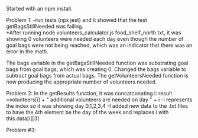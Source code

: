 Started with an npm install.

Problem 1:
-run tests (npx jest) and it showed that the test getBagsStillNeeded was failing.  
*After running node volunteers_calculator.js food_shelf_north.txt, it was showing 0 volunteers were needed each day even though the number of goal bags were not being reached, which was an indicator that there was an error in the math.

The bags variable in the getBagsStillNeeded function was substrating goal bags from goal bags, which was creating 0.  Changed the bags variable to subtract goal bags from actual bags.  The getVolunteersNeeded function is now producing the appropriate number of volunteers needed.  

Problem 2:
In the getResults function, it was concatconating i:
result =volunteers[i] + " additional volunteers are needed on day " + i
-i represents the index so it was showing day 0,1,2,3,4
-I added new data to the .txt files to have the 4th element be the day of the week and replaces i with this.data[i][3]

Problem #3:




